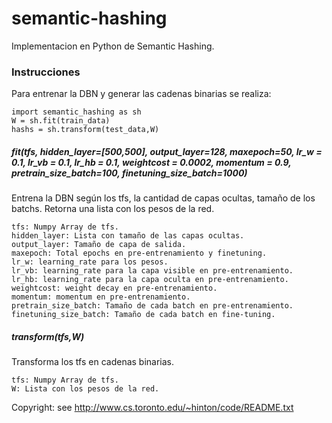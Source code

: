 # semantic-hashing
Implementacion en Python de Semantic Hashing.

### Instrucciones
Para entrenar la DBN y generar las cadenas binarias se realiza:
```
import semantic_hashing as sh
W = sh.fit(train_data)
hashs = sh.transform(test_data,W)
```
##### fit(tfs, hidden_layer=[500,500], output_layer=128, maxepoch=50, lr_w = 0.1, lr_vb = 0.1, lr_hb = 0.1, weightcost = 0.0002, momentum = 0.9, pretrain_size_batch=100, finetuning_size_batch=1000)
Entrena la DBN según los tfs, la cantidad de capas ocultas, tamaño de los batchs. Retorna una lista con los pesos de la red.
```
tfs: Numpy Array de tfs.
hidden_layer: Lista con tamaño de las capas ocultas.
output_layer: Tamaño de capa de salida.
maxepoch: Total epochs en pre-entrenamiento y finetuning.
lr_w: learning_rate para los pesos.
lr_vb: learning_rate para la capa visible en pre-entrenamiento.
lr_hb: learning_rate para la capa oculta en pre-entrenamiento.
weightcost: weight decay en pre-entrenamiento.
momentum: momentum en pre-entrenamiento.
pretrain_size_batch: Tamaño de cada batch en pre-entrenamiento.
finetuning_size_batch: Tamaño de cada batch en fine-tuning.
```

##### transform(tfs,W)
Transforma los tfs en cadenas binarias.
```
tfs: Numpy Array de tfs.
W: Lista con los pesos de la red.
```

Copyright: see http://www.cs.toronto.edu/~hinton/code/README.txt
